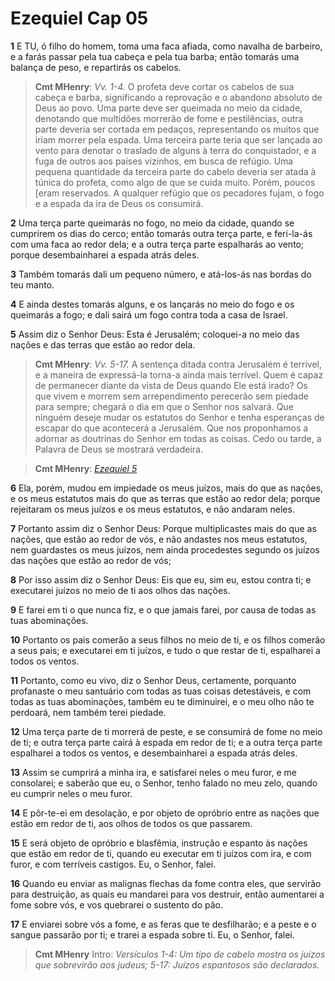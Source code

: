 # Ezequiel Cap 05

**1** 	E TU, ó filho do homem, toma uma faca afiada, como navalha de barbeiro, e a farás passar pela tua cabeça e pela tua barba; então tomarás uma balança de peso, e repartirás os cabelos.

> **Cmt MHenry**: *Vv. 1-4.* O profeta deve cortar os cabelos de sua cabeça e barba, significando a reprovação e o abandono absoluto de Deus ao povo. Uma parte deve ser queimada no meio da cidade, denotando que multidões morrerão de fome e pestilências, outra parte deveria ser cortada em pedaços, representando os muitos que iriam morrer pela espada. Uma terceira parte teria que ser lançada ao vento para denotar o traslado de alguns à terra do conquistador, e a fuga de outros aos países vizinhos, em busca de refúgio. Uma pequena quantidade da terceira parte do cabelo deveria ser atada à túnica do profeta, como algo de que se cuida muito. Porém, poucos [eram reservados. A qualquer refúgio que os pecadores fujam, o fogo e a espada da ira de Deus os consumirá.

**2** 	Uma terça parte queimarás no fogo, no meio da cidade, quando se cumprirem os dias do cerco; então tomarás outra terça parte, e feri-la-ás com uma faca ao redor dela; e a outra terça parte espalharás ao vento; porque desembainharei a espada atrás deles.

**3** 	Também tomarás dali um pequeno número, e atá-los-ás nas bordas do teu manto.

**4** 	E ainda destes tomarás alguns, e os lançarás no meio do fogo e os queimarás a fogo; e dali sairá um fogo contra toda a casa de Israel.

**5** 	Assim diz o Senhor Deus: Esta é Jerusalém; coloquei-a no meio das nações e das terras que estão ao redor dela.

> **Cmt MHenry**: *Vv. 5-17.* A sentença ditada contra Jerusalém é terrível, e a maneira de expressá-la torna-a ainda mais terrível. Quem é capaz de permanecer diante da vista de Deus quando Ele está irado? Os que vivem e morrem sem arrependimento perecerão sem piedade para sempre; chegará o dia em que o Senhor nos salvará. Que ninguém deseje mudar os estatutos do Senhor e tenha esperanças de escapar do que acontecerá a Jerusalém. Que nos proponhamos a adornar as doutrinas do Senhor em todas as coisas. Cedo ou tarde, a Palavra de Deus se mostrará verdadeira.

> **Cmt MHenry**: *[Ezequiel 5](../26A-Ez/05.md#0)*

**6** 	Ela, porém, mudou em impiedade os meus juízos, mais do que as nações, e os meus estatutos mais do que as terras que estão ao redor dela; porque rejeitaram os meus juízos e os meus estatutos, e não andaram neles.

**7** 	Portanto assim diz o Senhor Deus: Porque multiplicastes mais do que as nações, que estão ao redor de vós, e não andastes nos meus estatutos, nem guardastes os meus juízos, nem ainda procedestes segundo os juízos das nações que estão ao redor de vós;

**8** 	Por isso assim diz o Senhor Deus: Eis que eu, sim eu, estou contra ti; e executarei juízos no meio de ti aos olhos das nações.

**9** 	E farei em ti o que nunca fiz, e o que jamais farei, por causa de todas as tuas abominações.

**10** 	Portanto os pais comerão a seus filhos no meio de ti, e os filhos comerão a seus pais; e executarei em ti juízos, e tudo o que restar de ti, espalharei a todos os ventos.

**11** 	Portanto, como eu vivo, diz o Senhor Deus, certamente, porquanto profanaste o meu santuário com todas as tuas coisas detestáveis, e com todas as tuas abominações, também eu te diminuirei, e o meu olho não te perdoará, nem também terei piedade.

**12** 	Uma terça parte de ti morrerá de peste, e se consumirá de fome no meio de ti; e outra terça parte cairá à espada em redor de ti; e a outra terça parte espalharei a todos os ventos, e desembainharei a espada atrás deles.

**13** 	Assim se cumprirá a minha ira, e satisfarei neles o meu furor, e me consolarei; e saberão que eu, o Senhor, tenho falado no meu zelo, quando eu cumprir neles o meu furor.

**14** 	E pôr-te-ei em desolação, e por objeto de opróbrio entre as nações que estão em redor de ti, aos olhos de todos os que passarem.

**15** 	E será objeto de opróbrio e blasfêmia, instrução e espanto às nações que estão em redor de ti, quando eu executar em ti juízos com ira, e com furor, e com terríveis castigos. Eu, o Senhor, falei.

**16** 	Quando eu enviar as malignas flechas da fome contra eles, que servirão para destruição, as quais eu mandarei para vos destruir, então aumentarei a fome sobre vós, e vos quebrarei o sustento do pão.

**17** 	E enviarei sobre vós a fome, e as feras que te desfilharão; e a peste e o sangue passarão por ti; e trarei a espada sobre ti. Eu, o Senhor, falei.


> **Cmt MHenry** Intro: *Versículos 1-4: Um tipo de cabelo mostra os juízos que sobrevirão aos judeus; 5-17: Juízos espantosos são declarados.*